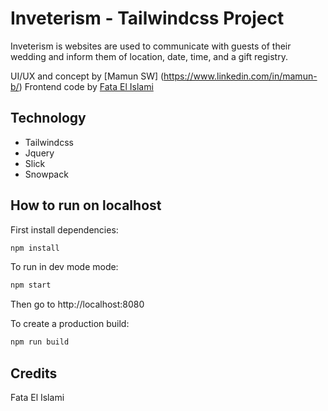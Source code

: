 # Inveterism - Tailwindcss Project


Inveterism is websites are used to communicate with guests of their wedding and inform them of location, date, time, and a gift registry.

UI/UX and concept by [Mamun SW] (https://www.linkedin.com/in/mamun-b/)
Frontend code by [Fata El Islami](https://www.linkedin.com/in/fataelislami/)

## Technology

- Tailwindcss
- Jquery
- Slick
- Snowpack

## How to run on localhost

First install dependencies:

```sh
npm install
```

To run in dev mode mode:

```sh
npm start
```

Then go to http://localhost:8080

To create a production build:

```sh
npm run build
```

## Credits

Fata El Islami


